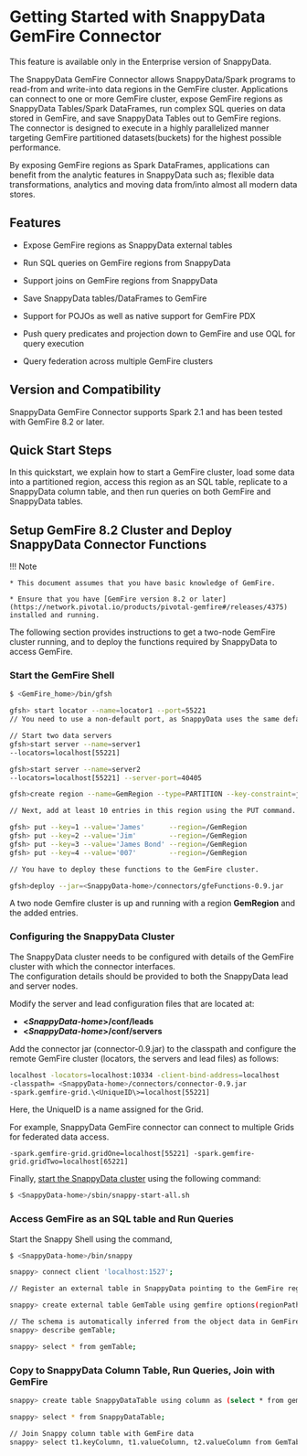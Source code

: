 # Getting Started with SnappyData GemFire Connector

<ent>This feature is available only in the Enterprise version of SnappyData. </br></ent>

The SnappyData GemFire Connector allows SnappyData/Spark programs to read-from and write-into data regions in the GemFire cluster. Applications can connect to one or more GemFire cluster, expose GemFire regions as SnappyData Tables/Spark DataFrames, run complex SQL queries on data stored in GemFire, and save SnappyData Tables out to GemFire regions. </br>The connector is designed to execute in a highly parallelized manner targeting GemFire partitioned datasets(buckets) for the highest possible performance.

By exposing GemFire regions as Spark DataFrames, applications can benefit from the analytic features in SnappyData such as; flexible data transformations, analytics and moving data from/into almost all modern data stores.

## Features

 - Expose GemFire regions as SnappyData external tables

 - Run SQL queries on GemFire regions from SnappyData

 - Support joins on GemFire regions from SnappyData

 - Save SnappyData tables/DataFrames to GemFire

 - Support for POJOs as well as native support for GemFire PDX

 - Push query predicates and projection down to GemFire and use OQL for query execution

 - Query federation across multiple GemFire clusters

## Version and Compatibility

SnappyData GemFire Connector supports Spark 2.1 and has been tested with GemFire 8.2 or later.

## Quick Start Steps

In this quickstart, we explain how to start a GemFire cluster, load some data into a partitioned region, access this region as an SQL table, replicate to a SnappyData column table, and then run queries on both GemFire and SnappyData tables.

## Setup GemFire 8.2 Cluster and Deploy SnappyData Connector Functions

!!! Note

	* This document assumes that you have basic knowledge of GemFire.

	* Ensure that you have [GemFire version 8.2 or later](https://network.pivotal.io/products/pivotal-gemfire#/releases/4375) installed and running.

The following section provides instructions to get a two-node GemFire cluster running, and to deploy the functions required by SnappyData to access GemFire.

### Start the GemFire Shell

``` bash
$ <GemFire_home>/bin/gfsh

gfsh> start locator --name=locator1 --port=55221
// You need to use a non-default port, as SnappyData uses the same defaults as GemFire.

// Start two data servers
gfsh>start server --name=server1 
--locators=localhost[55221]

gfsh>start server --name=server2 
--locators=localhost[55221] --server-port=40405 

gfsh>create region --name=GemRegion --type=PARTITION --key-constraint=java.lang.String --value-constraint=java.lang.String

// Next, add at least 10 entries in this region using the PUT command.

gfsh> put --key=1 --value='James'      --region=/GemRegion
gfsh> put --key=2 --value='Jim'        --region=/GemRegion
gfsh> put --key=3 --value='James Bond' --region=/GemRegion
gfsh> put --key=4 --value='007'        --region=/GemRegion

// You have to deploy these functions to the GemFire cluster.

gfsh>deploy --jar=<SnappyData-home>/connectors/gfeFunctions-0.9.jar
```

A two node Gemfire cluster is up and running with a region **GemRegion** and the added entries.

### Configuring the SnappyData Cluster

The SnappyData cluster needs to be configured with details of the GemFire cluster with which the connector interfaces.
</br>The configuration details should be provided to both the SnappyData lead and server nodes.

Modify the server and lead configuration files that are located at:

* **<_SnappyData-home_>/conf/leads** 
* **<_SnappyData-home_>/conf/servers**

Add the connector jar (connector-0.9.jar) to the classpath and configure the remote GemFire cluster (locators, the servers and lead files) as follows:

```bash
localhost -locators=localhost:10334 -client-bind-address=localhost 
-classpath= <SnappyData-home>/connectors/connector-0.9.jar
-spark.gemfire-grid.\<UniqueID\>=localhost[55221] 
```
Here, the UniqueID is a name assigned for the Grid. </br>

For example, SnappyData GemFire connector can connect to multiple Grids for federated data access.
```
-spark.gemfire-grid.gridOne=localhost[55221] -spark.gemfire-grid.gridTwo=localhost[65221]
```

Finally, [start the SnappyData cluster](../howto/start_snappy_cluster.md) using the following command:

```bash
$ <SnappyData-home>/sbin/snappy-start-all.sh
```

### Access GemFire as an SQL table and Run Queries

Start the Snappy Shell using the command,

```bash
$ <SnappyData-home>/bin/snappy

snappy> connect client 'localhost:1527';

// Register an external table in SnappyData pointing to the GemFire region

snappy> create external table GemTable using gemfire options(regionPath 'GemRegion', keyClass 'java.lang.String', valueClass 'java.lang.String') ;

// The schema is automatically inferred from the object data in GemFire
snappy> describe gemTable;

snappy> select * from gemTable;
```

### Copy to SnappyData Column Table, Run Queries, Join with GemFire

```bash
snappy> create table SnappyDataTable using column as (select * from gemTable);

snappy> select * from SnappyDataTable;

// Join Snappy column table with GemFire data
snappy> select t1.keyColumn, t1.valueColumn, t2.valueColumn from GemTable t1, SnappyDataTable t2 where t1.keyColumn = t2.keyColumn;
```
